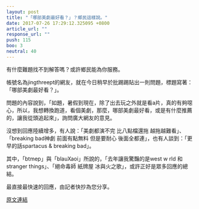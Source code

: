```yaml
---
layout: post
title: "「哪部美劇最好看？」？鄉民這樣說。"
date: 2017-07-26 17:29:12.325095 +0800
article_url: ""
response_url: ""
push: 115
boo: 3
neutral: 40
---
```


有什麼難題找不到解答嗎？或許鄉民能為你服務。

帳號名為jingthreept的網友，就在今日稍早於批踢踢貼出一則問題，標題寫著：「哪部美劇最好看？」。

問題的內容說到，「如題，暑假到現在，除了出去玩之外就是看a片，真的有夠噁心，所以，我想轉換跑道，看個美劇，那麼，哪部美劇最好看，或是有什麼推薦的，讓我從頭追起來」，詢問廣大網友的意見。

沒想到回應陸續增多，有人說：「美劇都演不完 比八點檔還拖 越拖越難看」、「breaking bad神劇 前面有點無料 但是要耐心 後面全都連」，也有人談到：「更早的話spartacus & breaking bad」。

其中，「btmep」與「blauXaoi」所說的，「去年讓我驚豔的是west w rld 和stranger things」、「絕命毒師 紙牌屋 冰與火之歌」，或許正好是眾多回應的總結。

最直接最快速的回應，由記者快抄為您分享。

<a href = "https://www.ptt.cc/bbs/Gossiping/M.1501050852.A.3CE.html">原文連結</a>

